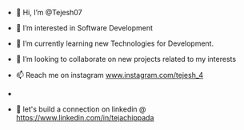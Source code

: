 - 👋 Hi, I’m @Tejesh07
- 👀 I’m interested in Software Development 
- 🌱 I’m currently learning new Technologies for Development.
- 💞️ I’m looking to collaborate on new projects related to my interests 

- 📫 Reach me on instagram www.instagram.com/tejesh_4
- 
- 💬 let's build a connection on linkedin @ https://www.linkedin.com/in/tejachippada
<!---
Tejesh07/Tejesh07 is a ✨ special ✨ repository because its `README.md` (this file) appears on your GitHub profile.
You can click the Preview link to take a look at your changes.
--->

